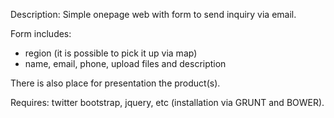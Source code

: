 Description:
Simple onepage web with form to send inquiry via email.

Form includes:
- region (it is possible to pick it up via map)
- name, email, phone, upload files and description

There is also place for presentation the product(s).

Requires: twitter bootstrap, jquery, etc (installation via GRUNT and BOWER).